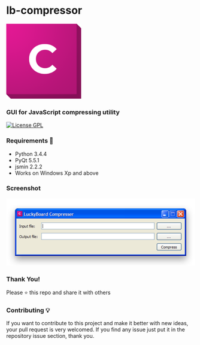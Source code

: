 # lb-compressor
<img src="icon/Compresser_Logo.png" alt="lb-compressor - App Icon" width="200" height="200"/>

### GUI for JavaScript compressing utility

[![License GPL](https://img.shields.io/badge/license-GPL-blue.svg)](LICENSE)

### Requirements 🔧
* Python 3.4.4
* PyQt 5.5.1
* jsmin 2.2.2
* Works on Windows Xp and above

### Screenshot
![lb-compressor - screenshot](screenshot/program.png)

### Thank You!
Please ⭐️ this repo and share it with others

### Contributing 💡
If you want to contribute to this project and make it better with new ideas, your pull request is very welcomed.
If you find any issue just put it in the repository issue section, thank you.
